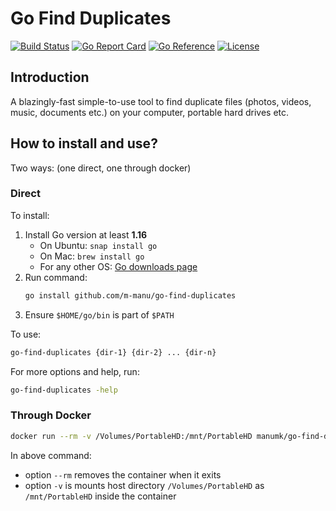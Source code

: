 # Go Find Duplicates

[![Build Status](https://www.travis-ci.com/m-manu/go-find-duplicates.svg?branch=main)](https://www.travis-ci.com/m-manu/go-find-duplicates)
[![Go Report Card](https://goreportcard.com/badge/github.com/m-manu/go-find-duplicates)](https://goreportcard.com/report/github.com/m-manu/go-find-duplicates)
[![Go Reference](https://pkg.go.dev/badge/github.com/m-manu/go-find-duplicates.svg)](https://pkg.go.dev/github.com/m-manu/go-find-duplicates)
[![License](https://img.shields.io/badge/License-Apache%202-blue.svg)](./LICENSE)

## Introduction

A blazingly-fast simple-to-use tool to find duplicate files (photos, videos, music, documents etc.) on your computer,
portable hard drives etc.

## How to install and use?

Two ways: (one direct, one through docker)

### Direct

To install:

1. Install Go version at least **1.16**
    * On Ubuntu: `snap install go`
    * On Mac: `brew install go`
    * For any other OS: [Go downloads page](https://golang.org/dl/)
2. Run command:
   ```bash
   go install github.com/m-manu/go-find-duplicates
   ```
3. Ensure `$HOME/go/bin` is part of `$PATH`

To use:

```bash
go-find-duplicates {dir-1} {dir-2} ... {dir-n}
```

For more options and help, run:

```bash
go-find-duplicates -help
```

### Through Docker

```bash
docker run --rm -v /Volumes/PortableHD:/mnt/PortableHD manumk/go-find-duplicates:latest go-find-duplicates -output=print /mnt/PortableHD
```

In above command:

* option `--rm` removes the container when it exits
* option `-v` is mounts host directory `/Volumes/PortableHD` as `/mnt/PortableHD` inside the container

